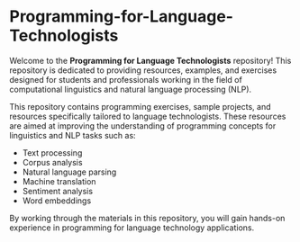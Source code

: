 # Programming-for-Language-Technologists

Welcome to the **Programming for Language Technologists** repository! This repository is dedicated to providing resources, examples, and exercises designed for students and professionals working in the field of computational linguistics and natural language processing (NLP).

This repository contains programming exercises, sample projects, and resources specifically tailored to language technologists. These resources are aimed at improving the understanding of programming concepts for linguistics and NLP tasks such as:

- Text processing
- Corpus analysis
- Natural language parsing
- Machine translation
- Sentiment analysis
- Word embeddings

By working through the materials in this repository, you will gain hands-on experience in programming for language technology applications.
